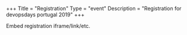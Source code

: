 +++
Title = "Registration"
Type = "event"
Description = "Registration for devopsdays portugal 2019"
+++

<div style="width:100%; text-align:left;">

Embed registration iframe/link/etc.
</div></div>
</div>
